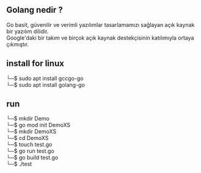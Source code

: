 ## Golang nedir ? 
Go basit, güvenilir ve verimli yazılımlar tasarlamamızı sağlayan açık kaynak bir yazılım dilidir. <br>Google'daki bir takım ve birçok açık kaynak destekçisinin katılımıyla ortaya çıkmıştır.


## install for linux
└─$ sudo apt install gccgo-go<br> 
└─$ sudo apt install golang-go<br>


## run
└─$ mkdir Demo<br>
└─$ go mod init DemoXS<br>
└─$ mkdir DemoXS<br>
└─$ cd DemoXS<br>
└─$ touch test.go<br>
└─$ go run test.go<br>
└─$ go build test.go<br>
└─$ ./test
